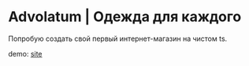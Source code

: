 # Advolatum | Одежда для каждого

Попробую создать свой первый интернет-магазин на чистом ts.

demo: [site](https://timur-advolatum.netlify.app/)